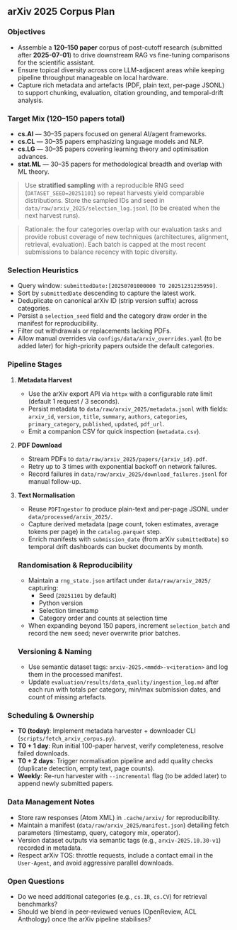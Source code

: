 ## arXiv 2025 Corpus Plan

### Objectives
- Assemble a **120–150 paper** corpus of post-cutoff research (submitted after **2025-07-01**) to drive downstream RAG vs fine-tuning comparisons for the scientific assistant.
- Ensure topical diversity across core LLM-adjacent areas while keeping pipeline throughput manageable on local hardware.
- Capture rich metadata and artefacts (PDF, plain text, per-page JSONL) to support chunking, evaluation, citation grounding, and temporal-drift analysis.

### Target Mix (120–150 papers total)
- **cs.AI** — 30–35 papers focused on general AI/agent frameworks.
- **cs.CL** — 30–35 papers emphasizing language models and NLP.
- **cs.LG** — 30–35 papers covering learning theory and optimisation advances.
- **stat.ML** — 30–35 papers for methodological breadth and overlap with ML theory.

> Use **stratified sampling** with a reproducible RNG seed (`DATASET_SEED=20251101`) so repeat harvests yield comparable distributions. Store the sampled IDs and seed in `data/raw/arxiv_2025/selection_log.jsonl` (to be created when the next harvest runs).

> Rationale: the four categories overlap with our evaluation tasks and provide robust coverage of new techniques (architectures, alignment, retrieval, evaluation). Each batch is capped at the most recent submissions to balance recency with topic diversity.

### Selection Heuristics
- Query window: `submittedDate:[20250701000000 TO 20251231235959]`.
- Sort by `submittedDate` descending to capture the latest work.
- Deduplicate on canonical arXiv ID (strip version suffix) across categories.
- Persist a `selection_seed` field and the category draw order in the manifest for reproducibility.
- Filter out withdrawals or replacements lacking PDFs.
- Allow manual overrides via `configs/data/arxiv_overrides.yaml` (to be added later) for high-priority papers outside the default categories.

### Pipeline Stages
1. **Metadata Harvest**
   - Use the arXiv export API via `httpx` with a configurable rate limit (default 1 request / 3 seconds).
   - Persist metadata to `data/raw/arxiv_2025/metadata.jsonl` with fields: `arxiv_id`, `version`, `title`, `summary`, `authors`, `categories`, `primary_category`, `published`, `updated`, `pdf_url`.
   - Emit a companion CSV for quick inspection (`metadata.csv`).

2. **PDF Download**
   - Stream PDFs to `data/raw/arxiv_2025/papers/{arxiv_id}.pdf`.
   - Retry up to 3 times with exponential backoff on network failures.
   - Record failures in `data/raw/arxiv_2025/download_failures.jsonl` for manual follow-up.

3. **Text Normalisation**
   - Reuse `PDFIngestor` to produce plain-text and per-page JSONL under `data/processed/arxiv_2025/`.
   - Capture derived metadata (page count, token estimates, average tokens per page) in the `catalog.parquet` step.
   - Enrich manifests with `submission_date` (from arXiv `submittedDate`) so temporal drift dashboards can bucket documents by month.

   ### Randomisation & Reproducibility
   - Maintain a `rng_state.json` artifact under `data/raw/arxiv_2025/` capturing:
      - Seed (`20251101` by default)
      - Python version
      - Selection timestamp
      - Category order and counts at selection time
   - When expanding beyond 150 papers, increment `selection_batch` and record the new seed; never overwrite prior batches.

   ### Versioning & Naming
   - Use semantic dataset tags: `arxiv-2025.<mmdd>-v<iteration>` and log them in the processed manifest.
   - Update `evaluation/results/data_quality/ingestion_log.md` after each run with totals per category, min/max submission dates, and count of missing artefacts.

### Scheduling & Ownership
- **T0 (today)**: Implement metadata harvester + downloader CLI (`scripts/fetch_arxiv_corpus.py`).
- **T0 + 1 day**: Run initial 100-paper harvest, verify completeness, resolve failed downloads.
- **T0 + 2 days**: Trigger normalisation pipeline and add quality checks (duplicate detection, empty text, page counts).
- **Weekly**: Re-run harvester with `--incremental` flag (to be added later) to append newly submitted papers.

### Data Management Notes
- Store raw responses (Atom XML) in `.cache/arxiv/` for reproducibility.
- Maintain a manifest (`data/raw/arxiv_2025/manifest.json`) detailing fetch parameters (timestamp, query, category mix, operator).
- Version dataset outputs via semantic tags (e.g., `arxiv-2025.10.30-v1`) recorded in metadata.
- Respect arXiv TOS: throttle requests, include a contact email in the `User-Agent`, and avoid aggressive parallel downloads.

### Open Questions
- Do we need additional categories (e.g., `cs.IR`, `cs.CV`) for retrieval benchmarks?
- Should we blend in peer-reviewed venues (OpenReview, ACL Anthology) once the arXiv pipeline stabilises?
